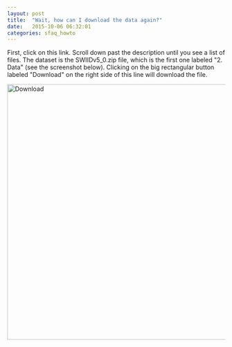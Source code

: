 ```yaml
---
layout: post
title:  "Wait, how can I download the data again?"
date:   2015-10-06 06:32:01
categories: sfaq_howto
---
```


First, click on this link. Scroll down past the description until you see a list of files. The dataset is the SWIIDv5_0.zip file, which is the first one labeled "2. Data" (see the screenshot below). Clicking on the big rectangular button labeled "Download" on the right side of this line will download the file.

<img class="imageStyle" alt="Download" src="http://fsolt.org/swiid/swiid_download.png" width="780" height="590"/>
